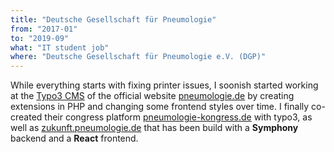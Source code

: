 ```yaml
---
title: "Deutsche Gesellschaft für Pneumologie"
from: "2017-01"
to: "2019-09"
what: "IT student job"
where: "Deutsche Gesellschaft für Pneumologie e.V. (DGP)"
---
```


While everything starts with fixing printer issues, I soonish started working at the [Typo3 CMS](https://typo3.org/) of the official website [pneumologie.de](https://pneumologie.de) by creating extensions in PHP and changing some frontend styles over time. I finally co-created their congress platform [pneumologie-kongress.de](https://pneumologie-kongress.de/) with typo3, as well as [zukunft.pneumologie.de](https://zukunft.pneumologie.de/) that has been build with a **Symphony** backend and a **React** frontend.
